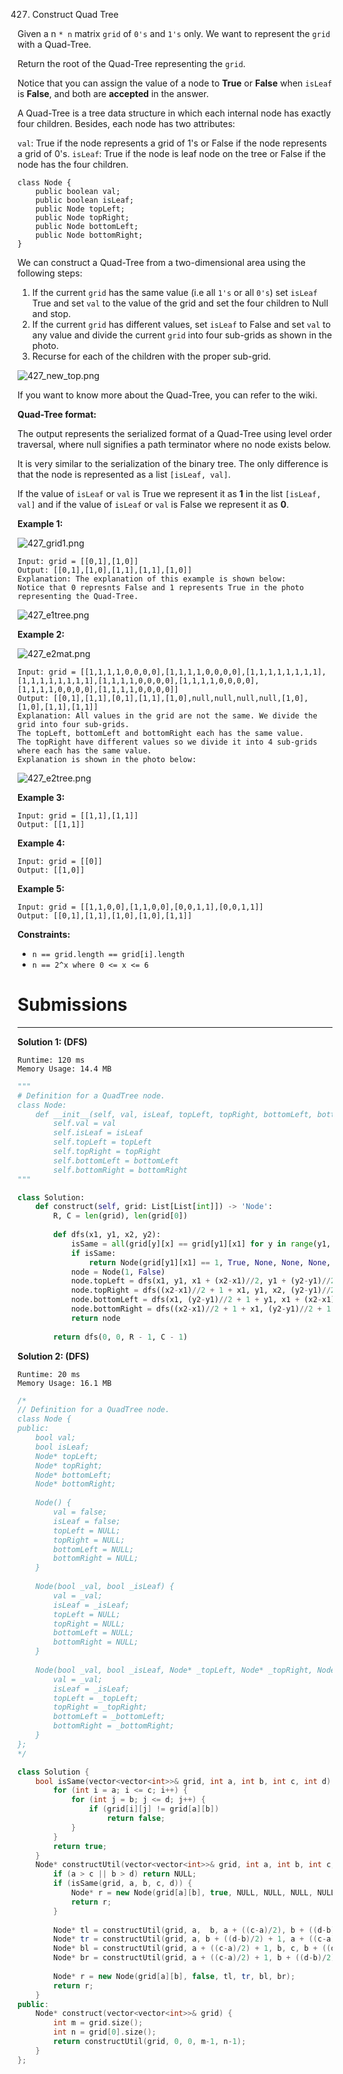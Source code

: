 427. Construct Quad Tree

Given a n `* n` matrix `grid` of `0's` and `1's` only. We want to represent the `grid` with a Quad-Tree.

Return the root of the Quad-Tree representing the `grid`.

Notice that you can assign the value of a node to **True** or **False** when `isLeaf` is **False**, and both are **accepted** in the answer.

A Quad-Tree is a tree data structure in which each internal node has exactly four children. Besides, each node has two attributes:

`val`: True if the node represents a grid of 1's or False if the node represents a grid of 0's. 
`isLeaf`: True if the node is leaf node on the tree or False if the node has the four children.
```
class Node {
    public boolean val;
    public boolean isLeaf;
    public Node topLeft;
    public Node topRight;
    public Node bottomLeft;
    public Node bottomRight;
}
```
We can construct a Quad-Tree from a two-dimensional area using the following steps:

1. If the current `grid` has the same value (i.e all `1's` or all `0's`) set `isLeaf` True and set `val` to the value of the grid and set the four children to Null and stop.
1. If the current `grid` has different values, set `isLeaf` to False and set `val` to any value and divide the current `grid` into four sub-grids as shown in the photo.
1. Recurse for each of the children with the proper sub-grid.

![427_new_top.png](img/427_new_top.png)

If you want to know more about the Quad-Tree, you can refer to the wiki.

**Quad-Tree format:**

The output represents the serialized format of a Quad-Tree using level order traversal, where null signifies a path terminator where no node exists below.

It is very similar to the serialization of the binary tree. The only difference is that the node is represented as a list `[isLeaf, val]`.

If the value of `isLeaf` or `val` is True we represent it as **1** in the list `[isLeaf, val]` and if the value of `isLeaf` or `val` is False we represent it as **0**.

 

**Example 1:**

![427_grid1.png](img/427_grid1.png)
```
Input: grid = [[0,1],[1,0]]
Output: [[0,1],[1,0],[1,1],[1,1],[1,0]]
Explanation: The explanation of this example is shown below:
Notice that 0 represnts False and 1 represents True in the photo representing the Quad-Tree.
```
![427_e1tree.png](img/427_e1tree.png)

**Example 2:**

![427_e2mat.png](img/427_e2mat.png)
```
Input: grid = [[1,1,1,1,0,0,0,0],[1,1,1,1,0,0,0,0],[1,1,1,1,1,1,1,1],[1,1,1,1,1,1,1,1],[1,1,1,1,0,0,0,0],[1,1,1,1,0,0,0,0],[1,1,1,1,0,0,0,0],[1,1,1,1,0,0,0,0]]
Output: [[0,1],[1,1],[0,1],[1,1],[1,0],null,null,null,null,[1,0],[1,0],[1,1],[1,1]]
Explanation: All values in the grid are not the same. We divide the grid into four sub-grids.
The topLeft, bottomLeft and bottomRight each has the same value.
The topRight have different values so we divide it into 4 sub-grids where each has the same value.
Explanation is shown in the photo below:
```
![427_e2tree.png](img/427_e2tree.png)

**Example 3:**
```
Input: grid = [[1,1],[1,1]]
Output: [[1,1]]
```

**Example 4:**
```
Input: grid = [[0]]
Output: [[1,0]]
```

**Example 5:**
```
Input: grid = [[1,1,0,0],[1,1,0,0],[0,0,1,1],[0,0,1,1]]
Output: [[0,1],[1,1],[1,0],[1,0],[1,1]]
```

**Constraints:**

* `n == grid.length == grid[i].length`
* `n == 2^x where 0 <= x <= 6`

# Submissions
---
**Solution 1: (DFS)**
```
Runtime: 120 ms
Memory Usage: 14.4 MB
```
```python
"""
# Definition for a QuadTree node.
class Node:
    def __init__(self, val, isLeaf, topLeft, topRight, bottomLeft, bottomRight):
        self.val = val
        self.isLeaf = isLeaf
        self.topLeft = topLeft
        self.topRight = topRight
        self.bottomLeft = bottomLeft
        self.bottomRight = bottomRight
"""

class Solution:
    def construct(self, grid: List[List[int]]) -> 'Node':
        R, C = len(grid), len(grid[0])
        
        def dfs(x1, y1, x2, y2):
            isSame = all(grid[y][x] == grid[y1][x1] for y in range(y1, y2+1) for x in range(x1, x2+1))
            if isSame:
                return Node(grid[y1][x1] == 1, True, None, None, None, None)
            node = Node(1, False)
            node.topLeft = dfs(x1, y1, x1 + (x2-x1)//2, y1 + (y2-y1)//2)
            node.topRight = dfs((x2-x1)//2 + 1 + x1, y1, x2, (y2-y1)//2 + y1)
            node.bottomLeft = dfs(x1, (y2-y1)//2 + 1 + y1, x1 + (x2-x1)//2, y2)
            node.bottomRight = dfs((x2-x1)//2 + 1 + x1, (y2-y1)//2 + 1 + y1, x2, y2)
            return node
        
        return dfs(0, 0, R - 1, C - 1)
```

**Solution 2: (DFS)**
```
Runtime: 20 ms
Memory Usage: 16.1 MB
```
```c++
/*
// Definition for a QuadTree node.
class Node {
public:
    bool val;
    bool isLeaf;
    Node* topLeft;
    Node* topRight;
    Node* bottomLeft;
    Node* bottomRight;
    
    Node() {
        val = false;
        isLeaf = false;
        topLeft = NULL;
        topRight = NULL;
        bottomLeft = NULL;
        bottomRight = NULL;
    }
    
    Node(bool _val, bool _isLeaf) {
        val = _val;
        isLeaf = _isLeaf;
        topLeft = NULL;
        topRight = NULL;
        bottomLeft = NULL;
        bottomRight = NULL;
    }
    
    Node(bool _val, bool _isLeaf, Node* _topLeft, Node* _topRight, Node* _bottomLeft, Node* _bottomRight) {
        val = _val;
        isLeaf = _isLeaf;
        topLeft = _topLeft;
        topRight = _topRight;
        bottomLeft = _bottomLeft;
        bottomRight = _bottomRight;
    }
};
*/

class Solution {
    bool isSame(vector<vector<int>>& grid, int a, int b, int c, int d) {
        for (int i = a; i <= c; i++) {
            for (int j = b; j <= d; j++) {
                if (grid[i][j] != grid[a][b])
                    return false;
            }
        }
        return true;
    }
    Node* constructUtil(vector<vector<int>>& grid, int a, int b, int c, int d) {
        if (a > c || b > d) return NULL;
        if (isSame(grid, a, b, c, d)) {
            Node* r = new Node(grid[a][b], true, NULL, NULL, NULL, NULL);
            return r;
        }
        
        Node* tl = constructUtil(grid, a,  b, a + ((c-a)/2), b + ((d-b)/2));
        Node* tr = constructUtil(grid, a, b + ((d-b)/2) + 1, a + ((c-a)/2), d);
        Node* bl = constructUtil(grid, a + ((c-a)/2) + 1, b, c, b + ((d-b)/2));
        Node* br = constructUtil(grid, a + ((c-a)/2) + 1, b + ((d-b)/2) + 1, c, d);
        
        Node* r = new Node(grid[a][b], false, tl, tr, bl, br);
        return r;
    }
public:
    Node* construct(vector<vector<int>>& grid) {
        int m = grid.size();
        int n = grid[0].size();
        return constructUtil(grid, 0, 0, m-1, n-1);
    }
};
```